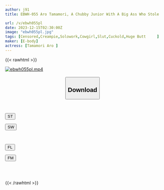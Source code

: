 ```yaml
---
author: j91
title: EBWH-055 Aro Tamamori, A Chubby Junior With A Big Ass Who Stole My Body And Mind In Our Shared Room On A Business Trip

url: /v/ebwh055pl
date: 2023-12-15T02:30:00Z
image: "ebwh055pl.jpg"
tags: [Censored,Creampie,Solowork,Cowgirl,Slut,Cuckold,Huge Butt	 ]
maker: [E-body]
actress: [Tamamori Aro ]
---
```



{{< rawhtml >}}

<div class="video" data-videoid="Z1epoWb7p7Sqz8O">
    <a href="javascript:;">
        <img src="/v/ebwh055pl/ebwh055pl.jpg" width="WIDTH" height="HEIGHT" alt="ebwh055pl.mp4" loading="lazy">
    </a>
</div>

<script type="text/javascript" src="https://j91.asia/asset/on-demand-st.js"></script>

<br>
  <link rel="stylesheet" href="https://j91.asia/asset/bs5.css">
  
  <center>
  <button class="btn btn-primary" type="button" data-bs-toggle="collapse" data-bs-target=".multi-collapse" aria-expanded="false" aria-controls="multiCollapseExample1 multiCollapseExample2"><h2>Download</h2></button></center>
</p>
<div class="row">
  <div class="col">
    <div class="collapse multi-collapse" id="multiCollapseExample1">
      <div class="card card-body">
	      	      <br>
<div class="buttons">  
<p><a href="https://streamtape.to/v/Z1epoWb7p7Sqz8O" target="_blank"><button class="btn-hover color-3"><i class="fa fa-download"></i> ST</button></a></p>
<p><a href="https://flaswish.com/39tpmqn20t3j" target="_blank"><button class="btn-hover color-2"><i class="fa fa-download"></i> SW</button></a></p></div>
    </div>
  </div>
</div>
  <div class="col">
    <div class="collapse multi-collapse" id="multiCollapseExample2">
      <div class="card card-body">
	      <br>
<div class="buttons">
<p><a href="javascript:;" target="_blank"><button class="btn-hover color-9"><i class="fa fa-download"></i> FL</button></a></p>
<p><a href="javascript:;" target="_blank"><button class="btn-hover color-8"><i class="fa fa-download"></i> FM</button></a></p></div>
<br><br>
      </div>
    </div>
  </div>
</div>

{{< /rawhtml >}}